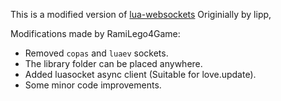 This is a modified version of [lua-websockets](https://github.com/lipp/lua-websockets) Originially by lipp,

Modifications made by RamiLego4Game:
- Removed `copas` and `luaev` sockets.
- The library folder can be placed anywhere.
- Added luasocket async client (Suitable for love.update).
- Some minor code improvements.
